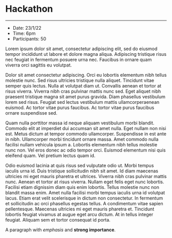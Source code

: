 # Hackathon
---------

* Date: 23/1/22
* Time: 6pm
* Participants: 50


Lorem ipsum dolor sit amet, consectetur adipiscing elit, sed do eiusmod tempor incididunt ut labore et dolore magna aliqua. Adipiscing tristique risus nec feugiat in fermentum posuere urna nec. Faucibus in ornare quam viverra orci sagittis eu volutpat. 

Dolor sit amet consectetur adipiscing. Orci eu lobortis elementum nibh tellus molestie nunc. Sed risus ultricies tristique nulla aliquet. Tincidunt vitae semper quis lectus. Nulla at volutpat diam ut. Convallis aenean et tortor at risus viverra. Viverra nibh cras pulvinar mattis nunc sed. 
Eget aliquet nibh praesent tristique magna sit amet purus gravida. Diam phasellus vestibulum lorem sed risus. Feugiat sed lectus vestibulum mattis ullamcorperaenean euismod. Ac tortor vitae purus faucibus. Ac tortor vitae purus faucibus ornare suspendisse sed.

Quam nulla porttitor massa id neque aliquam vestibulum morbi blandit. Commodo elit at imperdiet dui accumsan sit amet nulla. Eget nullam non nisi est. Metus dictum at tempor commodo ullamcorper. Suspendisse in est ante in nibh. Ullamcorper morbi tincidunt ornare massa. Amet commodo nulla facilisi nullam vehicula ipsum a. Lobortis elementum nibh tellus molestie nunc non. Vel eros donec ac odio tempor orci. Euismod elementum nisi quis eleifend quam. Vel pretium lectus quam id.

Odio euismod lacinia at quis risus sed vulputate odio ut. Morbi tempus iaculis urna id. Duis tristique sollicitudin nibh sit amet. Id diam maecenas ultricies mi eget mauris pharetra et ultrices. Viverra nibh cras pulvinar mattis nunc. Aenean et tortor at risus viverra. Nullam eget felis eget nunc lobortis. Facilisi etiam dignissim diam quis enim lobortis. Tellus molestie nunc non blandit massa enim. Amet nulla facilisi morbi tempus iaculis urna id volutpat lacus. Etiam erat velit scelerisque in dictum non consectetur. In fermentum et sollicitudin ac orci phasellus egestas tellus. A condimentum vitae sapien pellentesque. Maecenas ultricies mi eget mauris pharetra et. Tincidunt lobortis feugiat vivamus at augue eget arcu dictum. At in tellus integer feugiat. Aliquam sem et tortor consequat id porta.


A paragraph with *emphasis* and **strong importance**.